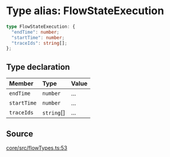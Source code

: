 # Type alias: FlowStateExecution

```ts
type FlowStateExecution: {
  "endTime": number;
  "startTime": number;
  "traceIds": string[];
};
```

## Type declaration

| Member | Type | Value |
| :------ | :------ | :------ |
| `endTime` | `number` | ... |
| `startTime` | `number` | ... |
| `traceIds` | `string`[] | ... |

## Source

[core/src/flowTypes.ts:53](https://github.com/firebase/genkit/blob/2b0be364306d92a8e7d13efc2da4fb04c1d21e29/js/core/src/flowTypes.ts#L53)
